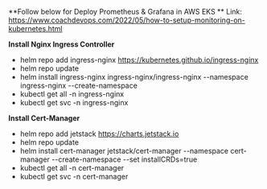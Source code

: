 **Follow below for Deploy Prometheus & Grafana in AWS EKS **
Link: https://www.coachdevops.com/2022/05/how-to-setup-monitoring-on-kubernetes.html

**Install Nginx Ingress Controller**

- helm repo add ingress-nginx https://kubernetes.github.io/ingress-nginx
- helm repo update
- helm install ingress-nginx ingress-nginx/ingress-nginx --namespace ingress-nginx --create-namespace
- kubectl get all -n ingress-nginx
- kubectl get svc -n ingress-nginx

**Install Cert-Manager**

- helm repo add jetstack https://charts.jetstack.io
- helm repo update
- helm install cert-manager jetstack/cert-manager --namespace cert-manager --create-namespace --set installCRDs=true
- kubectl get all -n cert-manager
- kubectl get svc -n cert-manager
